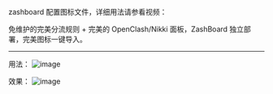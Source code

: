 zashboard 配置图标文件，详细用法请参看视频：

免维护的完美分流规则 + 完美的 OpenClash/Nikki 面板，ZashBoard 独立部署，完美图标一键导入。

-------------------------------
用法：
![image](https://github.com/user-attachments/assets/7f5c2d10-f292-4645-8720-a41905488f0c)

效果：
![image](https://github.com/user-attachments/assets/abe283bf-6ec2-4c09-b557-b5ab741340e9)


